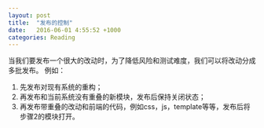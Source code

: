 ```yaml
---
layout: post
title:  "发布的控制"
date:   2016-06-01 4:55:52 +1000
categories: Reading
---
```


当我们要发布一个很大的改动时，为了降低风险和测试难度，我们可以将改动分成多批发布。
例如：
1. 先发布对现有系统的重构；
2. 再发布和当前系统没有重叠的新模块，发布后保持关闭状态；
3. 再发布带重叠的改动和前端的代码，例如css，js，template等等，发布后将步骤2的模块打开。
